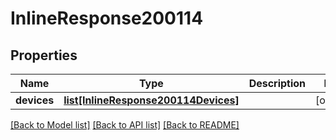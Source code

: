 # InlineResponse200114

## Properties
Name | Type | Description | Notes
------------ | ------------- | ------------- | -------------
**devices** | [**list[InlineResponse200114Devices]**](InlineResponse200114Devices.md) |  | [optional] 

[[Back to Model list]](../README.md#documentation-for-models) [[Back to API list]](../README.md#documentation-for-api-endpoints) [[Back to README]](../README.md)

